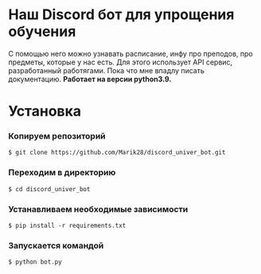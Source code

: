 # Наш Discord бот для упрощения обучения

С помощью него можно узнавать расписание, инфу про преподов, про предметы, которые у нас есть. 
Для этого использует API сервис, разработанный работягами. Пока что мне впадлу писать документацию.
__Работает на версии python3.9.__


# Установка
### Копируем репозиторий
    $ git clone https://github.com/Marik28/discord_univer_bot.git
### Переходим в директорию
    $ cd discord_univer_bot
### Устанавливаем необходимые зависимости
    $ pip install -r requirements.txt
### Запускается командой
    $ python bot.py